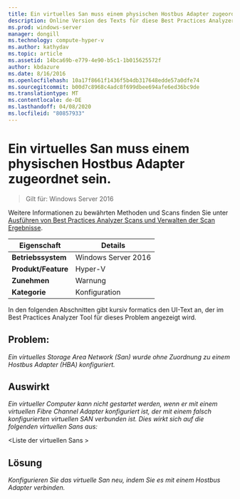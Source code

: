 ```yaml
---
title: Ein virtuelles San muss einem physischen Hostbus Adapter zugeordnet sein.
description: Online Version des Texts für diese Best Practices Analyzer Regel.
ms.prod: windows-server
manager: dongill
ms.technology: compute-hyper-v
ms.author: kathydav
ms.topic: article
ms.assetid: 14bca69b-e779-4e90-b5c1-1b015625572f
author: kbdazure
ms.date: 8/16/2016
ms.openlocfilehash: 10a17f8661f1436f5b4db317648edde57a0dfe74
ms.sourcegitcommit: b00d7c8968c4adc8f699dbee694afe6ed36bc9de
ms.translationtype: MT
ms.contentlocale: de-DE
ms.lasthandoff: 04/08/2020
ms.locfileid: "80857933"
---
```

# <a name="a-virtual-san-should-be-associated-with-a-physical-host-bus-adapter"></a>Ein virtuelles San muss einem physischen Hostbus Adapter zugeordnet sein.

>Gilt für: Windows Server 2016

Weitere Informationen zu bewährten Methoden und Scans finden Sie unter [Ausführen von Best Practices Analyzer Scans und Verwalten der Scan Ergebnisse](https://go.microsoft.com/fwlink/p/?LinkID=223177).  
  
|Eigenschaft|Details|  
|-|-|  
|**Betriebssystem**|Windows Server 2016|  
|**Produkt/Feature**|Hyper-V|  
|**Zunehmen**|Warnung|  
|**Kategorie**|Konfiguration|  
  
  
In den folgenden Abschnitten gibt kursiv formatics den UI-Text an, der im Best Practices Analyzer Tool für dieses Problem angezeigt wird.  
  
## <a name="issue"></a>**Problem:**  
*Ein virtuelles Storage Area Network (San) wurde ohne Zuordnung zu einem Hostbus Adapter (HBA) konfiguriert.*  
  
## <a name="impact"></a>**Auswirkt**  
*Ein virtueller Computer kann nicht gestartet werden, wenn er mit einem virtuellen Fibre Channel Adapter konfiguriert ist, der mit einem falsch konfigurierten virtuellen SAN verbunden ist. Dies wirkt sich auf die folgenden virtuellen Sans aus:*  
  
  
\<Liste der virtuellen Sans >  
  
  
## <a name="resolution"></a>**Lösung**  
*Konfigurieren Sie das virtuelle San neu, indem Sie es mit einem Hostbus Adapter verbinden.*  
  
  
  


